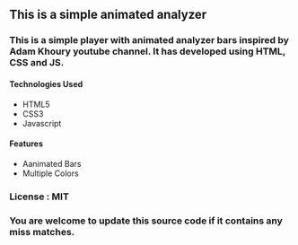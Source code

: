 ## This is a simple animated analyzer

### This is a simple player with animated analyzer bars inspired by Adam Khoury youtube channel. It has developed using HTML, CSS and JS.

#### Technologies Used
* HTML5
* CSS3
* Javascript

#### Features
* Aanimated Bars
* Multiple Colors

### License : MIT

### You are welcome to update this source code if it contains any miss matches.
